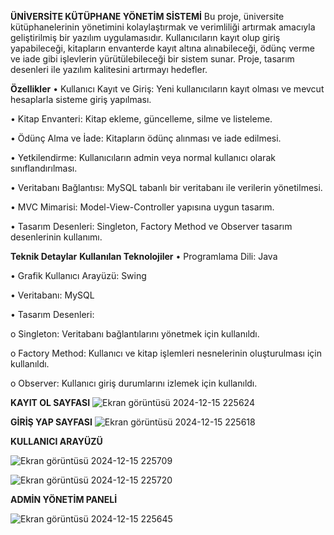 **ÜNİVERSİTE KÜTÜPHANE YÖNETİM SİSTEMİ**
Bu proje, üniversite kütüphanelerinin yönetimini kolaylaştırmak ve verimliliği artırmak amacıyla geliştirilmiş bir yazılım uygulamasıdır. Kullanıcıların kayıt olup giriş yapabileceği, kitapların envanterde kayıt altına alınabileceği, ödünç verme ve iade gibi işlevlerin yürütülebileceği bir sistem sunar. Proje, tasarım desenleri ile yazılım kalitesini artırmayı hedefler.

**Özellikler**
•	Kullanıcı Kayıt ve Giriş: Yeni kullanıcıların kayıt olması ve mevcut hesaplarla sisteme giriş yapılması.

•	Kitap Envanteri: Kitap ekleme, güncelleme, silme ve listeleme.

•	Ödünç Alma ve İade: Kitapların ödünç alınması ve iade edilmesi.

•	Yetkilendirme: Kullanıcıların admin veya normal kullanıcı olarak sınıflandırılması.

•	Veritabanı Bağlantısı: MySQL tabanlı bir veritabanı ile verilerin yönetilmesi.

•	MVC Mimarisi: Model-View-Controller yapısına uygun tasarım.

•	Tasarım Desenleri: Singleton, Factory Method ve Observer tasarım desenlerinin kullanımı.

**Teknik Detaylar**
**Kullanılan Teknolojiler**
•	Programlama Dili: Java

•	Grafik Kullanıcı Arayüzü: Swing

•	Veritabanı: MySQL

•	Tasarım Desenleri:

o	Singleton: Veritabanı bağlantılarını yönetmek için kullanıldı.

o	Factory Method: Kullanıcı ve kitap işlemleri nesnelerinin oluşturulması için kullanıldı.

o	Observer: Kullanıcı giriş durumlarını izlemek için kullanıldı.



**KAYIT OL SAYFASI**
 ![Ekran görüntüsü 2024-12-15 225624](https://github.com/user-attachments/assets/98dbe4bc-5792-4fee-98f4-113ea6dff274)


**GİRİŞ YAP SAYFASI**
 ![Ekran görüntüsü 2024-12-15 225618](https://github.com/user-attachments/assets/0a3a4134-7705-424c-90e3-582176c7457d)


**KULLANICI ARAYÜZÜ**
 
 ![Ekran görüntüsü 2024-12-15 225709](https://github.com/user-attachments/assets/d861a28a-8468-461d-a2fc-78ca0c3cf1d3)

![Ekran görüntüsü 2024-12-15 225720](https://github.com/user-attachments/assets/65d91021-9042-4ed7-b326-b02a90a2a185)



**ADMİN YÖNETİM PANELİ**

 
![Ekran görüntüsü 2024-12-15 225645](https://github.com/user-attachments/assets/32ab3656-703e-4334-9a17-e9fbbee9245e)
